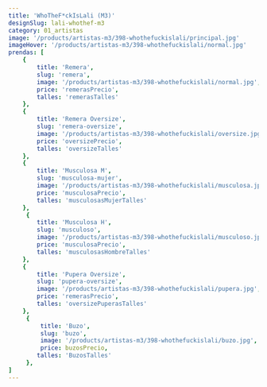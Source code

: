 ```yaml
---
title: 'WhoTheF*ckIsLali (M3)'
designSlug: lali-whothef-m3
category: 01_artistas
image: '/products/artistas-m3/398-whothefuckislali/principal.jpg'
imageHover: '/products/artistas-m3/398-whothefuckislali/normal.jpg'
prendas: [
    {   
        title: 'Remera',
        slug: 'remera',          
        image: '/products/artistas-m3/398-whothefuckislali/normal.jpg',
        price: 'remerasPrecio',
        talles: 'remerasTalles'
    },
    {
        title: 'Remera Oversize',
        slug: 'remera-oversize',
        image: '/products/artistas-m3/398-whothefuckislali/oversize.jpg',
        price: 'oversizePrecio',
        talles: 'oversizeTalles'
    },
    {
        title: 'Musculosa M',
        slug: 'musculosa-mujer',
        image: '/products/artistas-m3/398-whothefuckislali/musculosa.jpg',
        price: 'musculosaPrecio',
        talles: 'musculosasMujerTalles'
    },
     {
        title: 'Musculosa H',
        slug: 'musculoso',
        image: '/products/artistas-m3/398-whothefuckislali/musculoso.jpg',
        price: 'musculosaPrecio',
        talles: 'musculosasHombreTalles'
    },
    {
        title: 'Pupera Oversize',
        slug: 'pupera-oversize',
        image: '/products/artistas-m3/398-whothefuckislali/pupera.jpg',
        price: 'remerasPrecio',
        talles: 'oversizePuperasTalles'
    },
     {
         title: 'Buzo',
         slug: 'buzo',
         image: '/products/artistas-m3/398-whothefuckislali/buzo.jpg',
         price: buzosPrecio,
        talles: 'BuzosTalles'
     },
]
---
```

